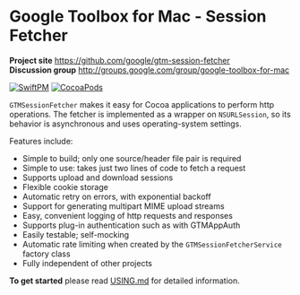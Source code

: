 # Google Toolbox for Mac - Session Fetcher

**Project site** <https://github.com/google/gtm-session-fetcher><br>
**Discussion group** <http://groups.google.com/group/google-toolbox-for-mac>

[![SwiftPM](https://github.com/google/gtm-session-fetcher/actions/workflows/swiftpm.yml/badge.svg?branch=main)](https://github.com/google/gtm-session-fetcher/actions/workflows/swiftpm.yml)
[![CocoaPods](https://github.com/google/gtm-session-fetcher/actions/workflows/cocoapods.yml/badge.svg?branch=main)](https://github.com/google/gtm-session-fetcher/actions/workflows/cocoapods.yml)

`GTMSessionFetcher` makes it easy for Cocoa applications to perform http
operations. The fetcher is implemented as a wrapper on `NSURLSession`, so its
behavior is asynchronous and uses operating-system settings.

Features include:

- Simple to build; only one source/header file pair is required
- Simple to use: takes just two lines of code to fetch a request
- Supports upload and download sessions
- Flexible cookie storage
- Automatic retry on errors, with exponential backoff
- Support for generating multipart MIME upload streams
- Easy, convenient logging of http requests and responses
- Supports plug-in authentication such as with GTMAppAuth
- Easily testable; self-mocking
- Automatic rate limiting when created by the `GTMSessionFetcherService` factory class
- Fully independent of other projects

**To get started** please read
[USING.md](https://github.com/google/google-api-objectivec-client-for-rest/blob/main/USING.md)
for detailed information.
